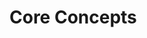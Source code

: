 # Core Concepts

<!-- Explanation of key concepts, such as modules, specifications, and registries. Define fundamental terminology and concepts that users need to understand to work effectively with Wippy. Include relationships between concepts. -->

